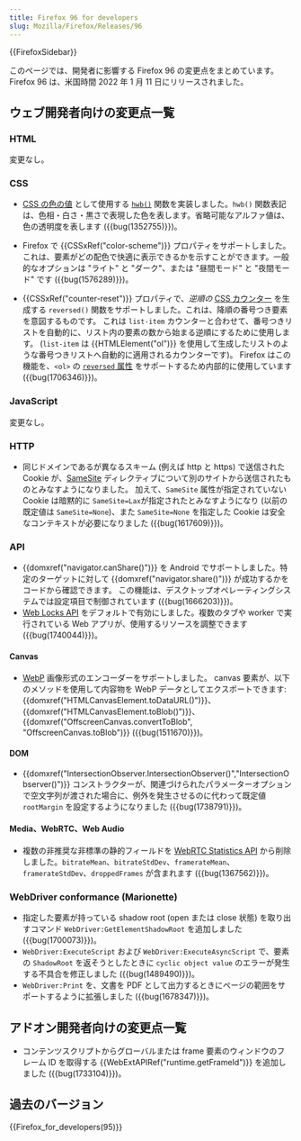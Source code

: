 ```yaml
---
title: Firefox 96 for developers
slug: Mozilla/Firefox/Releases/96
---
```

{{FirefoxSidebar}}

このページでは、開発者に影響する Firefox 96 の変更点をまとめています。Firefox 96 は、米国時間 2022 年 1 月 11 日にリリースされました。

## ウェブ開発者向けの変更点一覧

### HTML

変更なし。

### CSS

- [CSS の色の値](/ja/docs/Web/CSS/color_value) として使用する [`hwb()`](/ja/docs/Web/CSS/color_value/hwb()) 関数を実装しました。`hwb()` 関数表記は、色相・白さ・黒さで表現した色を表します。省略可能なアルファ値は、色の透明度を表します ({{bug(1352755)}})。

- Firefox で {{CSSxRef("color-scheme")}} プロパティをサポートしました。これは、要素がどの配色で快適に表示できるかを示すことができます。一般的なオプションは "ライト" と "ダーク"、または "昼間モード" と "夜間モード" です ({{bug(1576289)}})。

- {{CSSxRef("counter-reset")}} プロパティで、_逆順の_ [CSS カウンター](/ja/docs/Web/CSS/CSS_Counter_Styles/Using_CSS_counters) を生成する `reversed()` 関数をサポートしました。これは、降順の番号つき要素を意図するものです。
  これは `list-item` カウンターと合わせて、番号つきリストを自動的に、リスト内の要素の数から始まる逆順にするために使用します。
  (`list-item` は {{HTMLElement("ol")}} を使用して生成したリストのような番号つきリストへ自動的に適用されるカウンターです)。
  Firefox はこの機能を、`<ol>` の [`reversed` 属性](/ja/docs/Web/HTML/Element/ol#attr-reversed) をサポートするため内部的に使用しています
  ({{bug(1706346)}})。

### JavaScript

変更なし。

### HTTP

- 同じドメインであるが異なるスキーム (例えば http と https) で送信された Cookie が、[SameSite](/ja/docs/Web/HTTP/Headers/Set-Cookie/SameSite) ディレクティブについて別のサイトから送信されたものとみなすようになりました。
  加えて、`SameSite` 属性が指定されていない Cookie は暗黙的に `SameSite=Lax`が指定されたとみなすようになり (以前の既定値は `SameSite=None`)、また `SameSite=None` を指定した Cookie は安全なコンテキストが必要になりました ({{bug(1617609)}})。

### API

- {{domxref("navigator.canShare()")}} を Android でサポートしました。特定のターゲットに対して {{domxref("navigator.share()")}} が成功するかをコードから確認できます。
  この機能は、デスクトップオペレーティングシステムでは設定項目で制御されています
  ({{bug(1666203)}})。
- [Web Locks API](/ja/docs/Web/API/Web_Locks_API) をデフォルトで有効にしました。複数のタブや worker で実行されている Web アプリが、使用するリソースを調整できます ({{bug(1740044)}})。

#### Canvas

- [WebP](/ja/docs/Web/Media/Formats/Image_types#webp) 画像形式のエンコーダーをサポートしました。
  canvas 要素が、以下のメソッドを使用して内容物を WebP データとしてエクスポートできます: {{domxref("HTMLCanvasElement.toDataURL()")}}、{{domxref("HTMLCanvasElement.toBlob()")}}、{{domxref("OffscreenCanvas.convertToBlob", "OffscreenCanvas.toBlob")}}
  ({{bug(1511670)}})。

#### DOM

- {{domxref("IntersectionObserver.IntersectionObserver()","IntersectionObserver()")}} コンストラクターが、関連づけられたパラメーターオプションで空文字列が渡された場合に、例外を発生させるのに代わって既定値 `rootMargin` を設定するようになりました ({{bug(1738791)}})。

#### Media、WebRTC、Web Audio

- 複数の非推奨な非標準の静的フィールドを [WebRTC Statistics API](/ja/docs/Web/API/WebRTC_Statistics_API) から削除しました。`bitrateMean`、`bitrateStdDev`、`framerateMean`、`framerateStdDev`、`droppedFrames` が含まれます
  ({{bug(1367562)}})。

### WebDriver conformance (Marionette)

- 指定した要素が持っている shadow root (open または close 状態) を取り出すコマンド `WebDriver:GetElementShadowRoot` を追加しました ({{bug(1700073)}})。
- `WebDriver:ExecuteScript` および `WebDriver:ExecuteAsyncScript` で、要素の `ShadowRoot` を返そうとしたときに `cyclic object value` のエラーが発生する不具合を修正しました ({{bug(1489490)}})。
- `WebDriver:Print` を、文書を PDF として出力するときにページの範囲をサポートするように拡張しました ({{bug(1678347)}})。

## アドオン開発者向けの変更点一覧

- コンテンツスクリプトからグローバルまたは frame 要素のウィンドウのフレーム ID を取得する {{WebExtAPIRef("runtime.getFrameId")}} を追加しました ({{bug(1733104)}})。

## 過去のバージョン

{{Firefox_for_developers(95)}}
